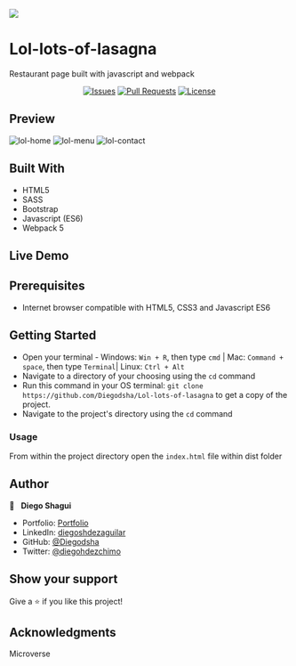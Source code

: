 ![](https://img.shields.io/badge/Microverse-blueviolet)

# Lol-lots-of-lasagna
Restaurant page built with javascript and webpack

<p align="center">
  <a href="https://github.com/Diegodsha/Lol-lots-of-lasagna/issues">
  <img src="https://img.shields.io/github/issues-raw/Diegodsha/Lol-lots-of-lasagna?style=for-the-badge"
       alt="Issues"></a>
   <a href="https://github.com/Diegodsha/Lol-lots-of-lasagna/pulls">
  <img src="https://img.shields.io/github/issues-pr/Diegodsha/Lol-lots-of-lasagna?style=for-the-badge"
       alt="Pull Requests"></a>
   <a href="https://github.com/Diegodsha/Lol-lots-of-lasagna/blob/main/LICENSE">
  <img src="https://img.shields.io/github/license/Diegodsha/Lol-lots-of-lasagna?style=for-the-badge"
       alt="License"></a>
</p>

## Preview

![lol-home](https://user-images.githubusercontent.com/70416006/119167812-d977de80-ba25-11eb-8796-773215fbb903.png)
![lol-menu](https://user-images.githubusercontent.com/70416006/119167806-d8df4800-ba25-11eb-8648-551280142fef.png)
![lol-contact](https://user-images.githubusercontent.com/70416006/119167802-d7ae1b00-ba25-11eb-97bd-91f6d05c892f.png)

## Built With

- HTML5
- SASS
- Bootstrap
- Javascript (ES6)
- Webpack 5

## Live Demo

<!-- Visit the [My library](https://diegodsha.github.io/My-library/) -->

## Prerequisites
- Internet browser compatible with HTML5, CSS3 and Javascript ES6

## Getting Started

- Open your terminal - Windows: `Win + R`, then type `cmd` | Mac: `Command + space`, then type `Terminal`| Linux: `Ctrl + Alt`
- Navigate to a directory of your choosing using the `cd` command
- Run this command in your OS terminal: `git clone https://github.com/Diegodsha/Lol-lots-of-lasagna` to get a copy of the project.
- Navigate to the project's directory using the `cd` command

### Usage

From within the project directory open the `index.html` file within dist folder


## Author


👤 &nbsp; **Diego Shagui**
- Portfolio: [Portfolio](https://dshagui.com/)
- LinkedIn: [diegoshdezaguilar](https://www.linkedin.com/in/diegoshdezaguilar/)
- GitHub: [@Diegodsha](https://github.com/Diegodsha)
- Twitter: [@diegohdezchimo](https://twitter.com/diegohdezchimo)

## Show your support

Give a ⭐️ if you like this project!

## Acknowledgments

Microverse